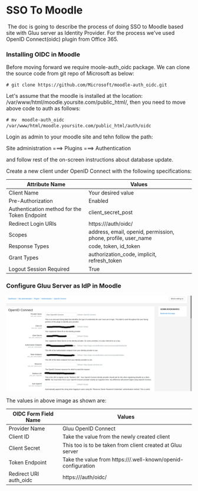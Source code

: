 # SSO To Moodle
​
The doc is going to describe the process of doing SSO to Moodle based site with Gluu server as Identity Provider.
For the process we've used OpenID Connect(oidc) plugin from Office 365.

### Installing OIDC in Moodle

Before moving forward we require moole-auth_oidc package. We can clone the source code from git repo of Microsoft as below:

```
# git clone https://github.com/Microsoft/moodle-auth_oidc.git
```

Let's assume that the moodle is installed at the location: /var/www/html/moodle.yoursite.com/public_html/, then you need to move above code to auth as follows:

```
# mv  moodle-auth_oidc   /var/www/html/moodle.yoursite.com/public_html/auth/oidc

```
Login as admin to your moodle site and tehn follow the path: 

Site administration ===> Plugins ===> Authentication 

and follow rest of the on-screen instructions about database update.

Create a new client under OpenID Connect with the following specifications:

| Attribute Name     |              Values       |
|-------------------------|---------------------------------------|
| Client Name     | Your desired value|| Application Type        | Web |
| Pre-Authorization        |Enabled                        |
| Authentication method for the Token Endpoint     |   client_secret_post    |
| Redirect Login URIs   | https://<hostname>/auth/oidc/ |
| Scopes | address, email, openid, permission, phone, profile, user_name |
| Response Types | code, token, id_token |
| Grant Types | authorization_code, implicit, refresh_token |
| Logout Session Required | True |

### Configure Gluu Server as IdP in Moodle

![image](../../img/integration/Moodles_OIDC_Values.png)

The values in above image as shown are:

| OIDC Form Field Name     |              Values       |
|-------------------------|---------------------------------------|
| Provider Name | Gluu OpenID Connect |
| Client ID | Take the value from the newly created client |
| Client Secret | This too is to be taken from client created at Gluu server|| Authorization Endpoint | Take the value from https://<hostname>/.well-known/openid-configuration |
| Token Endpoint |Take the value from https://<idp-hostname>/.well-known/openid-configuration |
| Redirect URI auth_oidc | https://<hostname>/auth/oidc/ |
